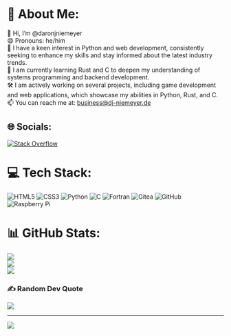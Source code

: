# 💫 About Me:
👋 Hi, I’m @daronjniemeyer<br>😄 Pronouns: he/him<br>👀 I have a keen interest in Python and web development, consistently seeking to enhance my skills and stay informed about the latest industry trends.<br>🌱 I am currently learning Rust and C to deepen my understanding of systems programming and backend development.<br>🛠️ I am actively working on several projects, including game development and web applications, which showcase my abilities in Python, Rust, and C.<br>📫 You can reach me at: business@dj-niemeyer.de


## 🌐 Socials:
[![Stack Overflow](https://img.shields.io/badge/-Stackoverflow-FE7A16?logo=stack-overflow&logoColor=white)](https://stackoverflow.com/users/27281713) 

# 💻 Tech Stack:
![HTML5](https://img.shields.io/badge/html5-%23E34F26.svg?style=flat&logo=html5&logoColor=white) ![CSS3](https://img.shields.io/badge/css3-%231572B6.svg?style=flat&logo=css3&logoColor=white) ![Python](https://img.shields.io/badge/python-3670A0?style=flat&logo=python&logoColor=ffdd54) ![C](https://img.shields.io/badge/c-%2300599C.svg?style=flat&logo=c&logoColor=white) ![Fortran](https://img.shields.io/badge/Fortran-%23734F96.svg?style=flat&logo=fortran&logoColor=white) ![Gitea](https://img.shields.io/badge/Gitea-34495E?style=flat&logo=gitea&logoColor=5D9425) ![GitHub](https://img.shields.io/badge/github-%23121011.svg?style=flat&logo=github&logoColor=white) ![Raspberry Pi](https://img.shields.io/badge/-RaspberryPi-C51A4A?style=flat&logo=Raspberry-Pi)
# 📊 GitHub Stats:
![](https://github-readme-stats.vercel.app/api?username=daronjniemeyer&theme=github_dark_dimmed&hide_border=false&include_all_commits=false&count_private=false)<br/>
![](https://github-readme-streak-stats.herokuapp.com/?user=daronjniemeyer&theme=github_dark_dimmed&hide_border=false)<br/>
![](https://github-readme-stats.vercel.app/api/top-langs/?username=daronjniemeyer&theme=github_dark_dimmed&hide_border=false&include_all_commits=false&count_private=false&layout=compact)

### ✍️ Random Dev Quote
![](https://quotes-github-readme.vercel.app/api?type=horizontal&theme=radical)

---
[![](https://visitcount.itsvg.in/api?id=daronjniemeyer&icon=5&color=3)](https://visitcount.itsvg.in)

<!-- Proudly created with GPRM ( https://gprm.itsvg.in ) -->
